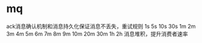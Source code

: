 # mq
ack消息确认机制和消息持久化保证消息不丢失，重试规则 1s 5s 10s 30s 1m 2m 3m 4m 5m 6m 7m 8m 9m 10m 20m 30m 1h 2h
消息堆积，提升消费者速率
